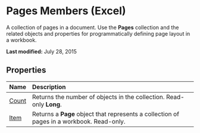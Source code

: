 
# Pages Members (Excel)
A collection of pages in a document. Use the  **Pages** collection and the related objects and properties for programmatically defining page layout in a workbook.

 **Last modified:** July 28, 2015


## Properties



|**Name**|**Description**|
|:-----|:-----|
| [Count](8057db6b-1f13-3950-5508-0bbcec892359.md)|Returns the number of objects in the collection. Read-only  **Long**.|
| [Item](d5e15285-cdf8-f7dd-8a10-e7b045f76b7f.md)|Returns a  **Page** object that represents a collection of pages in a workbook. Read-only.|
